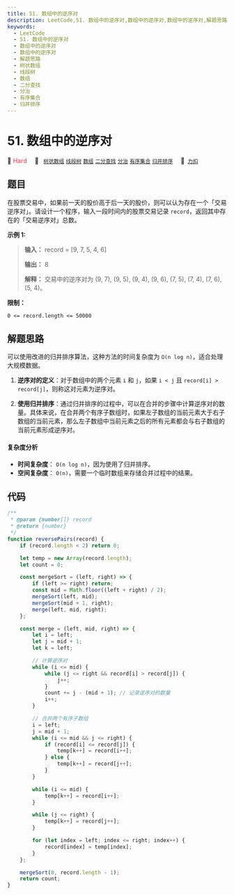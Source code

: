 ```yaml
---
title: 51. 数组中的逆序对
description: LeetCode,51. 数组中的逆序对,数组中的逆序对,数组中的逆序对,解题思路,树状数组,线段树,数组,二分查找,分治,有序集合,归并排序
keywords:
  - LeetCode
  - 51. 数组中的逆序对
  - 数组中的逆序对
  - 数组中的逆序对
  - 解题思路
  - 树状数组
  - 线段树
  - 数组
  - 二分查找
  - 分治
  - 有序集合
  - 归并排序
---
```


# 51. 数组中的逆序对

🔴 <font color=#ff334b>Hard</font>&emsp; 🔖&ensp; [`树状数组`](/tag/binary-indexed-tree.md) [`线段树`](/tag/segment-tree.md) [`数组`](/tag/array.md) [`二分查找`](/tag/binary-search.md) [`分治`](/tag/divide-and-conquer.md) [`有序集合`](/tag/ordered-set.md) [`归并排序`](/tag/merge-sort.md)&emsp; 🔗&ensp;[`力扣`](https://leetcode.cn/problems/shu-zu-zhong-de-ni-xu-dui-lcof)

## 题目

在股票交易中，如果前一天的股价高于后一天的股价，则可以认为存在一个「交易逆序对」。请设计一个程序，输入一段时间内的股票交易记录
`record`，返回其中存在的「交易逆序对」总数。

**示例 1:**

> **输入：** record = [9, 7, 5, 4, 6]
>
> **输出：** 8
>
> **解释：** 交易中的逆序对为 (9, 7), (9, 5), (9, 4), (9, 6), (7, 5), (7, 4), (7, 6), (5, 4)。

**限制：**

`0 <= record.length <= 50000`

## 解题思路

可以使用改进的归并排序算法，这种方法的时间复杂度为 `O(n log n)`，适合处理大规模数据。

1. **逆序对的定义**：对于数组中的两个元素 `i` 和 `j`，如果 `i < j` 且 `record[i] > record[j]`，则称这对元素为逆序对。

2. **使用归并排序**：通过归并排序的过程中，可以在合并的步骤中计算逆序对的数量。具体来说，在合并两个有序子数组时，如果左子数组的当前元素大于右子数组的当前元素，那么左子数组中当前元素之后的所有元素都会与右子数组的当前元素形成逆序对。

#### 复杂度分析

- **时间复杂度**： `O(n log n)`，因为使用了归并排序。
- **空间复杂度**： `O(n)`，需要一个临时数组来存储合并过程中的结果。

## 代码

```javascript
/**
 * @param {number[]} record
 * @return {number}
 */
function reversePairs(record) {
	if (record.length < 2) return 0;

	let temp = new Array(record.length);
	let count = 0;

	const mergeSort = (left, right) => {
		if (left >= right) return;
		const mid = Math.floor((left + right) / 2);
		mergeSort(left, mid);
		mergeSort(mid + 1, right);
		merge(left, mid, right);
	};

	const merge = (left, mid, right) => {
		let i = left;
		let j = mid + 1;
		let k = left;

		// 计算逆序对
		while (i <= mid) {
			while (j <= right && record[i] > record[j]) {
				j++;
			}
			count += j - (mid + 1); // 记录逆序对的数量
			i++;
		}

		// 合并两个有序子数组
		i = left;
		j = mid + 1;
		while (i <= mid && j <= right) {
			if (record[i] <= record[j]) {
				temp[k++] = record[i++];
			} else {
				temp[k++] = record[j++];
			}
		}

		while (i <= mid) {
			temp[k++] = record[i++];
		}

		while (j <= right) {
			temp[k++] = record[j++];
		}

		for (let index = left; index <= right; index++) {
			record[index] = temp[index];
		}
	};

	mergeSort(0, record.length - 1);
	return count;
}
```
